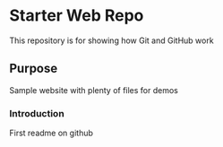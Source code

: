 # Starter Web Repo

This repository is for showing how Git and GitHub work

## Purpose

Sample website with plenty of files for demos


### Introduction

First readme on github